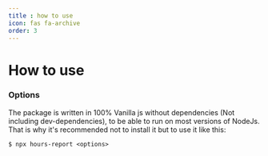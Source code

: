 ```yaml
---
title : how to use
icon: fas fa-archive
order: 3
---
```

# How to use

### Options

The package is written in 100% Vanilla js without dependencies (Not including dev-dependencies), to be able to run on most versions of NodeJs. That is why it's recommended not to install it but to use it like this:

```console
$ npx hours-report <options>
``` 

